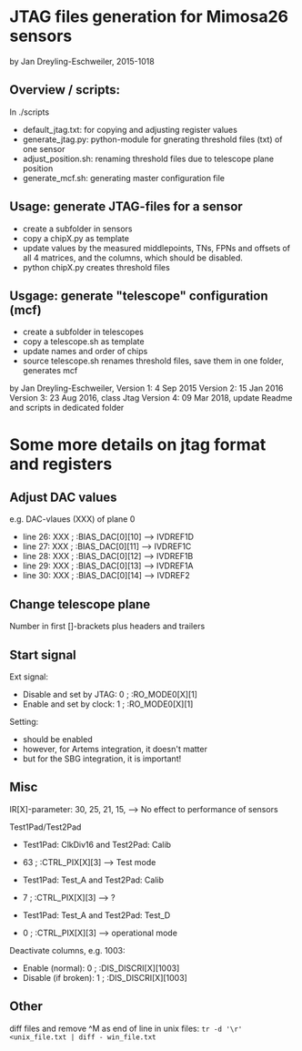 JTAG files generation for Mimosa26 sensors
==========================================
by Jan Dreyling-Eschweiler, 2015-1018

Overview / scripts:
-------------------
In ./scripts
* default_jtag.txt: for copying and adjusting register values
* generate_jtag.py: python-module for gnerating threshold files (txt) of one sensor
* adjust_position.sh: renaming threshold files due to telescope plane position
* generate_mcf.sh: generating master configuration file

Usage: generate JTAG-files for a sensor
---------------------------------------
* create a subfolder in sensors
* copy a chipX.py as template
* update values by the measured middlepoints, TNs, FPNs and offsets of all 4 matrices, and the columns, which should be disabled.
* python chipX.py creates threshold files 

Usgage: generate "telescope" configuration (mcf)
------------------------------------------------
* create a subfolder in telescopes
* copy a telescope.sh as template
* update names and order of chips
* source telescope.sh renames threshold files, save them in one folder, generates mcf


by Jan Dreyling-Eschweiler, 
Version 1: 4 Sep 2015
Version 2: 15 Jan 2016
Version 3: 23 Aug 2016, class Jtag
Version 4: 09 Mar 2018, update Readme and scripts in dedicated folder



Some more details on jtag format and registers
==============================================

Adjust DAC values
-----------------
e.g. DAC-vlaues (XXX) of plane 0
* line 26: XXX ; :BIAS_DAC[0][10] --> IVDREF1D
* line 27: XXX ; :BIAS_DAC[0][11] --> IVDREF1C
* line 28: XXX ; :BIAS_DAC[0][12] --> IVDREF1B
* line 29: XXX ; :BIAS_DAC[0][13] --> IVDREF1A
* line 30: XXX ; :BIAS_DAC[0][14] --> IVDREF2

Change telescope plane
----------------------
Number in first []-brackets plus headers and trailers

Start signal
------------
Ext signal:
* Disable and set by JTAG: 0 ; :RO_MODE0[X][1]
* Enable and set by clock: 1 ; :RO_MODE0[X][1]

Setting:
* should be enabled
* however, for Artems integration, it doesn't matter
* but for the SBG integration, it is important!

Misc
----
IR[X]-parameter: 30, 25, 21, 15, 
--> No effect to performance of sensors

Test1Pad/Test2Pad
* Test1Pad: ClkDiv16 and Test2Pad: Calib
* 63 ; :CTRL_PIX[X][3]
--> Test mode

* Test1Pad: Test_A and Test2Pad: Calib
* 7 ; :CTRL_PIX[X][3]
--> ?

* Test1Pad: Test_A and Test2Pad: Test_D
* 0 ; :CTRL_PIX[X][3]
--> operational mode

Deactivate columns, e.g. 1003:
* Enable (normal):     0 ; :DIS_DISCRI[X][1003]
* Disable (if broken): 1 ; :DIS_DISCRI[X][1003]

Other
-----
diff files and remove ^M as end of line in unix files:
`tr -d '\r' <unix_file.txt | diff - win_file.txt`
